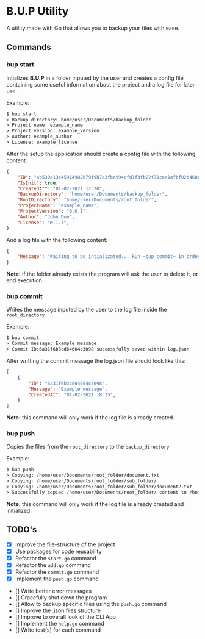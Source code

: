 # B.U.P Utility

A utility made with Go that allows you to backup your files with ease.

## Commands

### **bup start**

Intializes **B.U.P** in a folder inputed by the user and creates a config file
containing some useful information about the project and a log file for later use.

Example:

```txt
$ bup start
> Backup directory: home/user/Documents/backup_folder
> Project name: example_name
> Project version: example_version
> Author: example_author
> License: example_license
```

After the setup the application should create a config file with the following content:

```json
{
    "ID": "ab530a13e45914982b79f9b7e3fba994cfd1f3fb22f71cea1afbf02b460c6d1d",
    "IsInit": true,
    "CreatedAt": "01-02-2021 17:20",    
    "BackupDirectory": "home/user/Documents/backup_folder",
    "RootDirectory": "home/user/Documents/root_folder",
    "ProjectName": "example_name",
    "ProjectVersion": "0.0.1",
    "Author": "John Doe",
    "License": "M.I.T",
}
```

And a log file with the following content:

```json
{
    "Message": "Waiting to be intializated... Run ~bup commit~ in order to create a new commit...",
}
```

**Note:** if the folder already exists the program will ask the user to delete it, or end execution

### **bup commit**

Writes the message inputed by the user to the log file inside the `root_directory`

Example:

```txt
$ bup commit
> Commit message: Example message
> Commit ID:6a31f6b3cd64604c3098 successfully saved within log.json
```

After writting the commit message the log.json file should look like this:

```json
[
    {
        "ID": "6a31f6b3cd64604c3098",
        "Message": "Example message",
        "CreatedAt": "01-02-2021 18:15",
    }
]
```

**Note:** this command will only work if the log file is already created.

### **bup push**

Copies the files from the `root_directory` to the `backup_directory`

Example:

```txt
$ bup push
> Copying: /home/user/Documents/root_folder/document.txt
> Copying: /home/user/Documents/root_folder/sub_folder/
> Copying: /home/user/Documents/root_folder/sub_folder/document2.txt
> Successfully copied /home/user/Documents/root_folder/ content to /home/user/Documents/backup_folder/
```

**Note:** this command will only work if the log file is already created and initialized.

## TODO's

- [x] Improve the file-structure of the project
- [x] Use packages for code reusability
- [x] Refactor the `start.go` command
- [x] Refactor the `add.go` command
- [x] Refactor the `commit.go` command
- [x] Implement the `push.go` command
- [] Write better error messages
- [] Gracefully shut down the program
- [] Allow to backup specific files using the `push.go` command
- [] Improve the .json files structure
- [] Improve to overall look of the CLI App
- [] Implement the `help.go` command
- [] Write test(s) for each command
